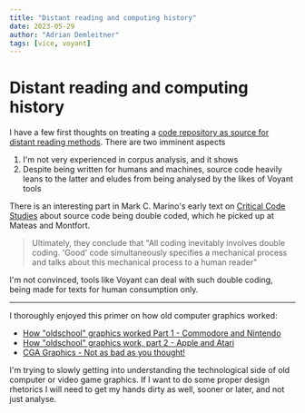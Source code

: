 ```yaml
---
title: "Distant reading and computing history"
date: 2023-05-29
author: "Adrian Demleitner"
tags: [vice, voyant]
---
```

# Distant reading and computing history
I have a few first thoughts on treating a [code repository as source for distant reading methods](notes/VICE%20and%20Voyant%20Tools.md). There are two imminent aspects

1. I'm not very experienced in corpus analysis, and it shows
2. Despite being written for humans and machines, source code heavily leans to the latter and eludes from being analysed by the likes of Voyant tools

There is an interesting part in Mark C. Marino's early text on [Critical Code Studies](literature/marinoCriticalCodeStudies2012.md) about source code being double coded, which he picked up at Mateas and Montfort.

> Ultimately, they conclude that "All coding inevitably involves double coding. 'Good' code simultaneously specifies a mechanical process and talks about this mechanical process to a human reader"

I'm not convinced, tools like Voyant can deal with such double coding, being made for texts for human consumption only.

---

I thoroughly enjoyed this primer on how old computer graphics worked:

- [How "oldschool" graphics worked Part 1 - Commodore and Nintendo](https://youtu.be/Tfh0ytz8S0k)
- [How "oldschool" graphics work, part 2 - Apple and Atari](https://youtu.be/_rsycfDliZU)
- [CGA Graphics - Not as bad as you thought!](https://youtu.be/niKblgZupOc)

I'm trying to slowly getting into understanding the technological side of old computer or video game graphics. If I want to do some proper design rhetorics I will need to get my hands dirty as well, sooner or later, and not just analyse.